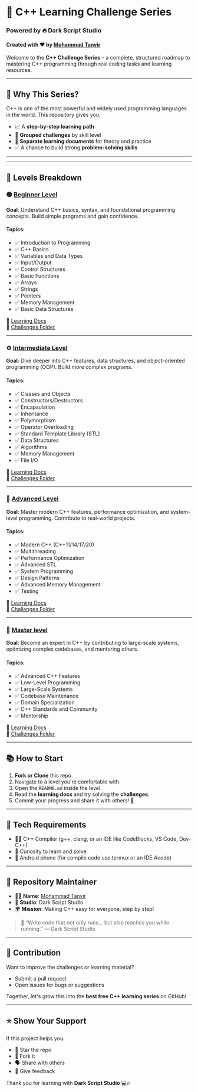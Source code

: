 # 🚀 C++ Learning Challenge Series
### Powered by 🔥 **Dark Script Studio**
#### Created with ❤️ by [Mohammad Tanvir](https://github.com/villainXtanvir)

Welcome to the **C++ Challenge Series** – a complete, structured roadmap to mastering C++ programming through real coding tasks and learning resources.

---

## 🧠 Why This Series?

C++ is one of the most powerful and widely used programming languages in the world. This repository gives you:

- 📈 A **step-by-step learning path**
- 🧩 **Grouped challenges** by skill level
- 📘 **Separate learning documents** for theory and practice
- ✅ A chance to build strong **problem-solving skills**

---

---

## 🔰 Levels Breakdown

### 🟢 [Beginner Level](./level-01-beginner/README.md)
**Goal**: Understand C++ basics, syntax, and foundational programming concepts. Build simple programs and gain confidence.

#### Topics:
- ✅ Introduction to Programming
- ✅ C++ Basics
- ✅ Variables and Data Types
- ✅ Input/Output
- ✅ Control Structures
- ✅ Basic Functions
- ✅ Arrays
- ✅ Strings
- ✅ Pointers
- ✅ Memory Management
- ✅ Basic Data Structures

📖 [Learning Docs](./level-01-beginner/docs/learning.md)  
🧩 [Challenges Folder](./level-01-beginner/challenges/)

---

### ⚙️ [Intermediate Level](./level-02-intermediate/README.md)
**Goal**: Dive deeper into C++ features, data structures, and object-oriented programming (OOP). Build more complex programs.

#### Topics:
- ✅ Classes and Objects
- ✅ Constructors/Destructors
- ✅ Encapsulation
- ✅ Inheritance
- ✅ Polymorphism
- ✅ Operator Overloading
- ✅ Standard Template Library (STL)
- ✅ Data Structures
- ✅ Algorithms
- ✅ Memory Management
- ✅ File I/O

📖 [Learning Docs](./level-02-intermediate/docs/learning.md)  
🧩 [Challenges Folder](./level-02-intermediate/challenges/)

---

### 🦾 [Advanced Level](./level-03-advanced/README.md)
**Goal**: Master modern C++ features, performance optimization, and system-level programming. Contribute to real-world projects.

#### Topics:
- ✅ Modern C++ (C++11/14/17/20)
- ✅ Multithreading
- ✅ Performance Optimization
- ✅ Advanced STL
- ✅ System Programming
- ✅ Design Patterns
- ✅ Advanced Memory Management
- ✅ Testing

📖 [Learning Docs](./level-03-advanced/docs/learning.md)  
🧩 [Challenges Folder](./level-03-advanced/challenges/)

---

### 🧠 [Master level](./level-04-master)
**Goal**: Become an expert in C++ by contributing to large-scale systems, optimizing complex codebases, and mentoring others.

#### Topics:
- ✅ Advanced C++ Features
- ✅ Low-Level Programming
- ✅ Large-Scale Systems
- ✅ Codebase Maintenance
- ✅ Domain Specialization
- ✅ C++ Standards and Community
- ✅ Mentorship

📖 [Learning Docs](./level-04-master/docs/learning.md)  
🧩 [Challenges Folder](./level-04-master/challenges/)

--- 

## 📚 How to Start

1. **Fork or Clone** this repo.
2. Navigate to a level you're comfortable with.
3. Open the `README.md` inside the level.
4. Read the **learning docs** and try solving the **challenges**.
5. Commit your progress and share it with others! 💪

---

## 🔧 Tech Requirements

- 🧑‍💻 C++ Compiler (g++, clang, or an IDE like CodeBlocks, VS Code, Dev-C++)
- 🧠 Curiosity to learn and solve
- 📱 Android phone (for compile code use termux or an IDE Acode)

---

## 📌 Repository Maintainer

- 👨‍💻 **Name**: [Mohammad Tanvir](https://github.com/villainXtanvir) 
- 🏢 **Studio**: Dark Script Studio  
- 🌍 **Mission**: Making C++ easy for everyone, step by step!

> 💬 “Write code that not only runs… but also *teaches* you while running.” — Dark Script Studio

---

## 🌟 Contribution

Want to improve the challenges or learning material?
- Submit a pull request
- Open issues for bugs or suggestions

Together, let's grow this into the **best free C++ learning series** on GitHub!

---

## ⭐ Show Your Support

If this project helps you:

- 🌟 Star the repo  
- 🍴 Fork it  
- 🗣️ Share with others  
- 💬 Give feedback

Thank you for learning with **Dark Script Studio** 💻🔥